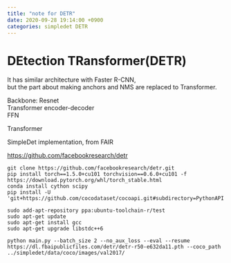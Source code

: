 ```yaml
---
title: "note for DETR"
date: 2020-09-28 19:14:00 +0900
categories: simpledet DETR
---
```


# DEtection TRansformer(DETR)

It has similar architecture with Faster R-CNN,    
but the part about making anchors and NMS are replaced to Transformer.    

Backbone: Resnet    
Transformer encoder-decoder    
FFN

Transformer

SimpleDet implementation, from FAIR

<https://github.com/facebookresearch/detr>

```
git clone https://github.com/facebookresearch/detr.git
pip install torch==1.5.0+cu101 torchvision==0.6.0+cu101 -f https://download.pytorch.org/whl/torch_stable.html
conda install cython scipy
pip install -U 'git+https://github.com/cocodataset/cocoapi.git#subdirectory=PythonAPI'

sudo add-apt-repository ppa:ubuntu-toolchain-r/test
sudo apt-get update
sudo apt-get install gcc
sudo apt-get upgrade libstdc++6

python main.py --batch_size 2 --no_aux_loss --eval --resume https://dl.fbaipublicfiles.com/detr/detr-r50-e632da11.pth --coco_path ../simpledet/data/coco/images/val2017/
```
